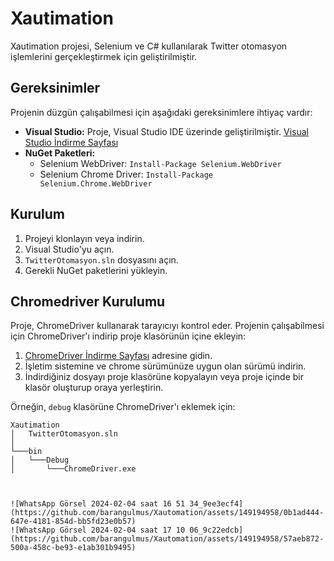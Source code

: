# Xautimation

Xautimation projesi, Selenium ve C# kullanılarak Twitter otomasyon işlemlerini gerçekleştirmek için geliştirilmiştir.

## Gereksinimler

Projenin düzgün çalışabilmesi için aşağıdaki gereksinimlere ihtiyaç vardır:

- **Visual Studio:** Proje, Visual Studio IDE üzerinde geliştirilmiştir. [Visual Studio İndirme Sayfası](https://visualstudio.microsoft.com/tr/downloads/)
- **NuGet Paketleri:**
  - Selenium WebDriver: `Install-Package Selenium.WebDriver`
  - Selenium Chrome Driver: `Install-Package Selenium.Chrome.WebDriver`

## Kurulum

1. Projeyi klonlayın veya indirin.
2. Visual Studio'yu açın.
3. `TwitterOtomasyon.sln` dosyasını açın.
4. Gerekli NuGet paketlerini yükleyin.

## Chromedriver Kurulumu

Proje, ChromeDriver kullanarak tarayıcıyı kontrol eder. Projenin çalışabilmesi için ChromeDriver'ı indirip proje klasörünün içine ekleyin:

1. [ChromeDriver İndirme Sayfası](https://sites.google.com/chromium.org/driver/) adresine gidin.
2. İşletim sistemine ve chrome sürümünüze uygun olan sürümü indirin.
3. İndirdiğiniz dosyayı proje klasörüne kopyalayın veya proje içinde bir klasör oluşturup oraya yerleştirin.

Örneğin, `debug` klasörüne ChromeDriver'ı eklemek için:

```plaintext
Xautimation
│   TwitterOtomasyon.sln
│
└───bin
│   └───Debug
│       └───ChromeDriver.exe



![WhatsApp Görsel 2024-02-04 saat 16 51 34_9ee3ecf4](https://github.com/barangulmus/Xautomation/assets/149194958/0b1ad444-647e-4181-854d-bb5fd23e0b57)
![WhatsApp Görsel 2024-02-04 saat 17 10 06_9c22edcb](https://github.com/barangulmus/Xautomation/assets/149194958/57aeb872-500a-458c-be93-e1ab301b9495)

